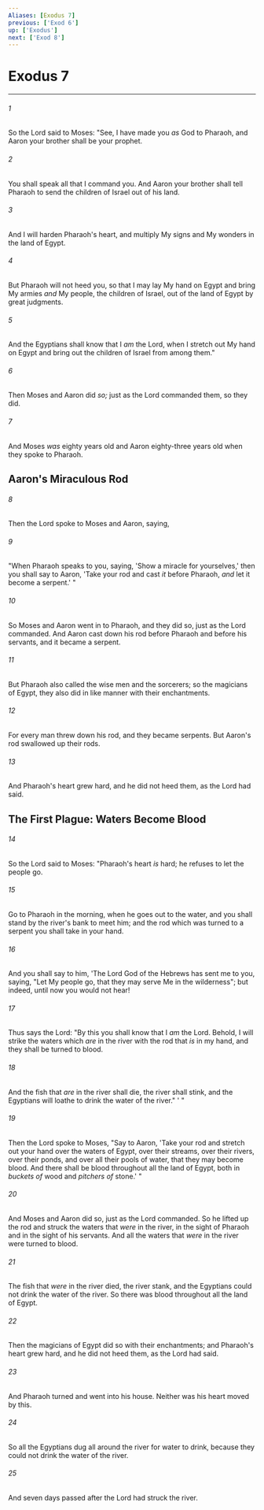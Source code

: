 ```yaml
---
Aliases: [Exodus 7]
previous: ['Exod 6']
up: ['Exodus']
next: ['Exod 8']
---
```

# Exodus 7

***


###### 1 
So the Lord said to Moses: "See, I have made you _as_ God to Pharaoh, and Aaron your brother shall be your prophet. 

###### 2 
You shall speak all that I command you. And Aaron your brother shall tell Pharaoh to send the children of Israel out of his land. 

###### 3 
And I will harden Pharaoh's heart, and multiply My signs and My wonders in the land of Egypt. 

###### 4 
But Pharaoh will not heed you, so that I may lay My hand on Egypt and bring My armies _and_ My people, the children of Israel, out of the land of Egypt by great judgments. 

###### 5 
And the Egyptians shall know that I _am_ the Lord, when I stretch out My hand on Egypt and bring out the children of Israel from among them." 

###### 6 
Then Moses and Aaron did _so;_ just as the Lord commanded them, so they did. 

###### 7 
And Moses _was_ eighty years old and Aaron eighty-three years old when they spoke to Pharaoh.

## Aaron's Miraculous Rod 

###### 8 
Then the Lord spoke to Moses and Aaron, saying, 

###### 9 
"When Pharaoh speaks to you, saying, 'Show a miracle for yourselves,' then you shall say to Aaron, 'Take your rod and cast _it_ before Pharaoh, _and_ let it become a serpent.' " 

###### 10 
So Moses and Aaron went in to Pharaoh, and they did so, just as the Lord commanded. And Aaron cast down his rod before Pharaoh and before his servants, and it became a serpent. 

###### 11 
But Pharaoh also called the wise men and the sorcerers; so the magicians of Egypt, they also did in like manner with their enchantments. 

###### 12 
For every man threw down his rod, and they became serpents. But Aaron's rod swallowed up their rods. 

###### 13 
And Pharaoh's heart grew hard, and he did not heed them, as the Lord had said.

## The First Plague: Waters Become Blood 

###### 14 
So the Lord said to Moses: "Pharaoh's heart _is_ hard; he refuses to let the people go. 

###### 15 
Go to Pharaoh in the morning, when he goes out to the water, and you shall stand by the river's bank to meet him; and the rod which was turned to a serpent you shall take in your hand. 

###### 16 
And you shall say to him, 'The Lord God of the Hebrews has sent me to you, saying, "Let My people go, that they may serve Me in the wilderness"; but indeed, until now you would not hear! 

###### 17 
Thus says the Lord: "By this you shall know that I _am_ the Lord. Behold, I will strike the waters which _are_ in the river with the rod that _is_ in my hand, and they shall be turned to blood. 

###### 18 
And the fish that _are_ in the river shall die, the river shall stink, and the Egyptians will loathe to drink the water of the river." ' " 

###### 19 
Then the Lord spoke to Moses, "Say to Aaron, 'Take your rod and stretch out your hand over the waters of Egypt, over their streams, over their rivers, over their ponds, and over all their pools of water, that they may become blood. And there shall be blood throughout all the land of Egypt, both in _buckets of_ wood and _pitchers of_ stone.' " 

###### 20 
And Moses and Aaron did so, just as the Lord commanded. So he lifted up the rod and struck the waters that _were_ in the river, in the sight of Pharaoh and in the sight of his servants. And all the waters that _were_ in the river were turned to blood. 

###### 21 
The fish that _were_ in the river died, the river stank, and the Egyptians could not drink the water of the river. So there was blood throughout all the land of Egypt. 

###### 22 
Then the magicians of Egypt did so with their enchantments; and Pharaoh's heart grew hard, and he did not heed them, as the Lord had said. 

###### 23 
And Pharaoh turned and went into his house. Neither was his heart moved by this. 

###### 24 
So all the Egyptians dug all around the river for water to drink, because they could not drink the water of the river. 

###### 25 
And seven days passed after the Lord had struck the river.
